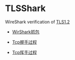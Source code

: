 # TLSShark
WireShark verification of [TLS1.2](https://tools.ietf.org/html/rfc5246)

 - [WirShark抓包](overview/Overview.md)

 - [Tcp握手过程](handshake/Tcp握手过程.md)

 - [Tcp挥手过程](handshake/Tcp挥手过程.md)